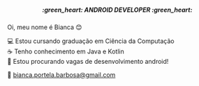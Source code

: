 <h5 align="center">:green_heart: ANDROID DEVELOPER :green_heart:</h5>

Oi, meu nome é Bianca :blush: <br>

:computer: Estou cursando graduação em Ciência da Computação  <br>
:coffee:  Tenho conhecimento em Java e Kotlin <br>
:iphone:  Estou procurando vagas de desenvolvimento android!




:email: bianca.portela.barbosa@gmail.com

<!--
**biancapb/biancapb** is a ✨ _special_ ✨ repository because its `README.md` (this file) appears on your GitHub profile.

Here are some ideas to get you started:

- 🔭 I’m currently working on ...
- 🌱 I’m currently learning ...
- 👯 I’m looking to collaborate on ...
- 🤔 I’m looking for help with ...
- 💬 Ask me about ...
- 📫 How to reach me: ...
- 😄 Pronouns: ...
- ⚡ Fun fact: ...
-->
